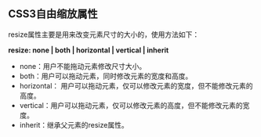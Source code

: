 ## CSS3自由缩放属性

resize属性主要是用来改变元素尺寸的大小的，使用方法如下：

**resize: none | both | horizontal | vertical | inherit**

- none：用户不能拖动元素修改尺寸大小。
- both：用户可以拖动元素，同时修改元素的宽度和高度。
- horizontal： 用户可以拖动元素，仅可以修改元素的宽度，但不能修改元素的高度。
- vertical：用户可以拖动元素，仅可以修改元素的高度，但不能修改元素的宽度。
- inherit：继承父元素的resize属性。